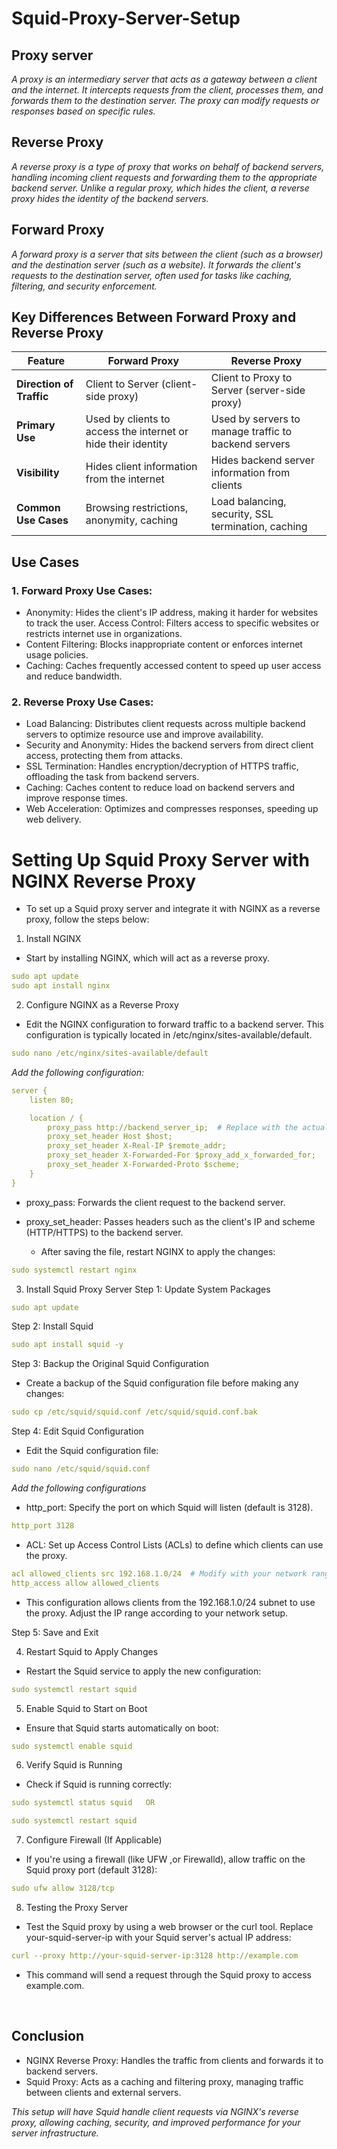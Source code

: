 # Squid-Proxy-Server-Setup



## Proxy server
*A proxy is an intermediary server that acts as a gateway between a client and the internet. It intercepts requests from the client, processes them, and forwards them to the destination server. The proxy can modify requests or responses based on specific rules.*

## Reverse Proxy
*A reverse proxy is a type of proxy that works on behalf of backend servers, handling incoming client requests and forwarding them to the appropriate backend server. Unlike a regular proxy, which hides the client, a reverse proxy hides the identity of the backend servers.*

## Forward Proxy
*A forward proxy is a server that sits between the client (such as a browser) and the destination server (such as a website). It forwards the client's requests to the destination server, often used for tasks like caching, filtering, and security enforcement.*

## Key Differences Between Forward Proxy and Reverse Proxy



| Feature               | Forward Proxy                                    | Reverse Proxy                                     |
|-----------------------|--------------------------------------------------|---------------------------------------------------|
| **Direction of Traffic** | Client to Server (client-side proxy)            | Client to Proxy to Server (server-side proxy)     |
| **Primary Use**        | Used by clients to access the internet or hide their identity | Used by servers to manage traffic to backend servers |
| **Visibility**         | Hides client information from the internet      | Hides backend server information from clients     |
| **Common Use Cases**   | Browsing restrictions, anonymity, caching       | Load balancing, security, SSL termination, caching |






## Use Cases
### 1. Forward Proxy Use Cases:
  - Anonymity: Hides the client's IP address, making it harder for websites to track the user.
 Access Control: Filters access to specific websites or restricts internet use in organizations.
  - Content Filtering: Blocks inappropriate content or enforces internet usage policies.
  - Caching: Caches frequently accessed content to speed up user access and reduce bandwidth.

### 2. Reverse Proxy Use Cases:

  - Load Balancing: Distributes client requests across multiple backend servers to optimize resource use and improve availability.
  - Security and Anonymity: Hides the backend servers from direct client access, protecting them from attacks.
  - SSL Termination: Handles encryption/decryption of HTTPS traffic, offloading the task from backend servers.
  - Caching: Caches content to reduce load on backend servers and improve response times.
  - Web Acceleration: Optimizes and compresses responses, speeding up web delivery.




# Setting Up Squid Proxy Server with NGINX Reverse Proxy
  - To set up a Squid proxy server and integrate it with NGINX as a reverse proxy, follow the steps below:

1. Install NGINX
  - Start by installing NGINX, which will act as a reverse proxy.

```yml
sudo apt update
sudo apt install nginx
```

2. Configure NGINX as a Reverse Proxy
  - Edit the NGINX configuration to forward traffic to a backend server. This configuration is typically located in /etc/nginx/sites-available/default.

```yml
sudo nano /etc/nginx/sites-available/default
```
  *Add the following configuration:*

```yml
server {
    listen 80;

    location / {
        proxy_pass http://backend_server_ip;  # Replace with the actual backend server IP or domain
        proxy_set_header Host $host;
        proxy_set_header X-Real-IP $remote_addr;
        proxy_set_header X-Forwarded-For $proxy_add_x_forwarded_for;
        proxy_set_header X-Forwarded-Proto $scheme;
    }
}
```
  - proxy_pass: Forwards the client request to the backend server.
  - proxy_set_header: Passes headers such as the client's IP and scheme (HTTP/HTTPS) to the backend server.
    
    - After saving the file, restart NGINX to apply the changes:

```yml
sudo systemctl restart nginx
```

3. Install Squid Proxy Server
Step 1: Update System Packages
```yml
sudo apt update
```
Step 2: Install Squid
```yml
sudo apt install squid -y
```
Step 3: Backup the Original Squid Configuration
  - Create a backup of the Squid configuration file before making any changes:

```yml
sudo cp /etc/squid/squid.conf /etc/squid/squid.conf.bak
```
Step 4: Edit Squid Configuration
  - Edit the Squid configuration file:

```yml
sudo nano /etc/squid/squid.conf
```
  *Add the following configurations*

  - http_port: Specify the port on which Squid will listen (default is 3128).
```yml
http_port 3128
```

  - ACL: Set up Access Control Lists (ACLs) to define which clients can use the proxy.
```yml
acl allowed_clients src 192.168.1.0/24  # Modify with your network range
http_access allow allowed_clients
```
  - This configuration allows clients from the 192.168.1.0/24 subnet to use the proxy. Adjust the IP range according to your network setup.

Step 5: Save and Exit
 
4. Restart Squid to Apply Changes
  - Restart the Squid service to apply the new configuration:

```yml
sudo systemctl restart squid
```
5. Enable Squid to Start on Boot
  - Ensure that Squid starts automatically on boot:

```yml
sudo systemctl enable squid
```
6. Verify Squid is Running
  - Check if Squid is running correctly:

```yml
sudo systemctl status squid   OR

sudo systemctl restart squid
```
7. Configure Firewall (If Applicable)
  - If you're using a firewall (like UFW ,or Firewalld), allow traffic on the Squid proxy port (default 3128):

```yml
sudo ufw allow 3128/tcp
```
8. Testing the Proxy Server
  - Test the Squid proxy by using a web browser or the curl tool. Replace your-squid-server-ip with your Squid server's actual IP address:

```yml
curl --proxy http://your-squid-server-ip:3128 http://example.com
```
   - This command will send a request through the Squid proxy to access example.com.



<br>

## Conclusion

  - NGINX Reverse Proxy: Handles the traffic from clients and forwards it to backend servers.
  - Squid Proxy: Acts as a caching and filtering proxy, managing traffic between clients and external servers.

*This setup will have Squid handle client requests via NGINX's reverse proxy, allowing caching, security, and improved performance for your server infrastructure.*














